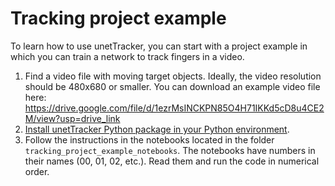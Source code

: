 # Tracking project example

To learn how to use unetTracker, you can start with a project example in which you can train a network to track fingers in a video.

1. Find a video file with moving target objects. Ideally, the video resolution should be 480x680 or smaller. You can download an example video file here: https://drive.google.com/file/d/1ezrMsINCKPN85O4H71IKKd5cD8u4CE2M/view?usp=drive_link
2. [Install unetTracker Python package in your Python environment](https://github.com/kevin-allen/unetTracker/blob/main/documentation/install.md). 
3. Follow the instructions in the notebooks located in the folder `tracking_project_example_notebooks`. The notebooks have numbers in their names (00, 01, 02, etc.). Read them and run the code in numerical order.
